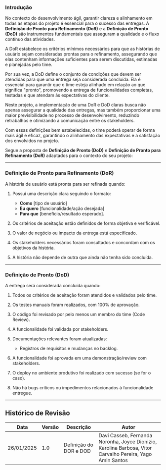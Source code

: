 ### Introdução  

No contexto do desenvolvimento ágil, garantir clareza e alinhamento em todas as etapas do projeto é essencial para o sucesso das entregas. A **Definição de Pronto para Refinamento (DoR)** e a **Definição de Pronto (DoD)** são instrumentos fundamentais que asseguram a qualidade e o fluxo contínuo das atividades.  

A DoR estabelece os critérios mínimos necessários para que as histórias de usuário sejam consideradas prontas para o refinamento, assegurando que elas contenham informações suficientes para serem discutidas, estimadas e planejadas pelo time.  

Por sua vez, a DoD define o conjunto de condições que devem ser atendidas para que uma entrega seja considerada concluída. Ela é essencial para garantir que o time esteja alinhado em relação ao que significa "pronto", promovendo a entrega de funcionalidades completas, testadas e que atendam às expectativas do cliente.  

Neste projeto, a implementação de uma DoR e DoD claras busca não apenas assegurar a qualidade das entregas, mas também proporcionar uma maior previsibilidade no processo de desenvolvimento, reduzindo retrabalhos e otimizando a comunicação entre os stakeholders.  

Com essas definições bem estabelecidas, o time poderá operar de forma mais ágil e eficaz, garantindo o alinhamento das expectativas e a satisfação dos envolvidos no projeto.

Segue a proposta de **Definição de Pronto (DoD)** e **Definição de Pronto para Refinamento (DoR)** adaptados para o contexto do seu projeto:

---

### **Definição de Pronto para Refinamento (DoR)**  
A história de usuário está pronta para ser refinada quando:  
1. Possui uma descrição clara seguindo o formato:
   
   - **Como** [tipo de usuário]  
   - **Eu quero** [funcionalidade/ação desejada]  
   - **Para que** [benefício/resultado esperado].

     
2. Os critérios de aceitação estão definidos de forma objetiva e verificável.  
3. O valor de negócio ou impacto da entrega está especificado.  
4. Os stakeholders necessários foram consultados e concordam com os objetivos da história.  
5. A história não depende de outra que ainda não tenha sido concluída.  

---

### **Definição de Pronto (DoD)**  
A entrega será considerada concluída quando:  
1. Todos os critérios de aceitação foram atendidos e validados pelo time.  
2. Os testes manuais foram realizados, com 100% de aprovação.  
3. O código foi revisado por pelo menos um membro do time (Code Review).  
4. A funcionalidade foi validada por stakeholders.  
6. Documentações relevantes foram atualizadas:
   
   - Registros de requisitos e mudanças no backlog.  


7. A funcionalidade foi aprovada em uma demonstração/review com stakeholders.  
8. O deploy no ambiente produtivo foi realizado com sucesso (se for o caso).  
9. Não há bugs críticos ou impedimentos relacionados à funcionalidade entregue.  

---
## Histórico de Revisão

| **Data**       | **Versão** | **Descrição**                                                     | **Autor**                                                                                      |
|----------------|------------|-------------------------------------------------------------------|------------------------------------------------------------------------------------------------|
| 26/01/2025     | 1.0        | Definição do DOR e DOD | Davi Casseb, Fernanda Noronha, Joyce Dionizio, Karolina Barbosa, Vitor Carvalho Pereira, Yago Amin Santos |

